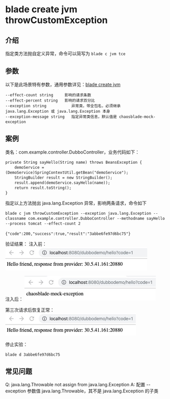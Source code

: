 # blade create jvm throwCustomException
## 介绍
指定类方法抛自定义异常，命令可以简写为 `blade c jvm tce`

## 参数
以下是此场景特有参数，通用参数详见：[blade create jvm](blade%20create%20jvm.md)
```
--effect-count string     影响的请求条数
--effect-percent string   影响的请求百分比
--exception string           异常类，带全包名，必须继承 java.lang.Exception 或 java.lang.Exception 本身
--exception-message string   指定异常类信息，默认值是 chaosblade-mock-exception
```

## 案例
类名：com.example.controller.DubboController，业务代码如下：
```
private String sayHello(String name) throws BeansException {
    demoService = (DemoService)SpringContextUtil.getBean("demoService");
    StringBuilder result = new StringBuilder();
    result.append(demoService.sayHello(name));
    return result.toString();
}
```

指定以上方法抛出 java.lang.Exception 异常，影响两条请求，命令如下
```
blade c jvm throwCustomException --exception java.lang.Exception --classname com.example.controller.DubboController --methodname sayHello --process tomcat --effect-count 2

{"code":200,"success":true,"result":"3abbe6fe97d6bc75"}
```
验证结果：
注入前：
![](media/15758728410615/15758764889007.jpg)

注入后：
![](media/15758728410615/15758765032336.jpg)

第三次请求后恢复正常：
![](media/15758728410615/15758765299049.jpg)


停止实验：
```
blade d 3abbe6fe97d6bc75
```

## 常见问题
Q: java.lang.Throwable not assign from java.lang.Exception
A: 配置 --exception 参数值 java.lang.Throwable，其不是 java.lang.Exception 的子类

